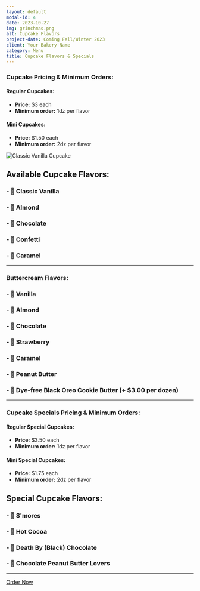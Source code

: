 ```yaml
---
layout: default
modal-id: 4
date: 2023-10-27
img: grinchmas.png
alt: Cupcake Flavors
project-date: Coming Fall/Winter 2023
client: Your Bakery Name
category: Menu
title: Cupcake Flavors & Specials
---
```


### **Cupcake Pricing & Minimum Orders:**
#### **Regular Cupcakes:**
- **Price:** $3 each 
- **Minimum order:** 1dz per flavor

#### **Mini Cupcakes:**
- **Price:** $1.50 each 
- **Minimum order:** 2dz per flavor

![Classic Vanilla Cupcake](/images/vanilla-cupcake.jpg)

## **Available Cupcake Flavors:**
### - 🧁 **Classic Vanilla**
### - 🧁 **Almond**
### - 🧁 **Chocolate**
### - 🧁 **Confetti**
### - 🧁 **Caramel**

---

### **Buttercream Flavors:**
### - 🍦 **Vanilla**
### - 🍦 **Almond**
### - 🍦 **Chocolate**
### - 🍦 **Strawberry**
### - 🍦 **Caramel**
### - 🍦 **Peanut Butter**
### - 🍦 **Dye-free Black Oreo Cookie Butter** (+ $3.00 per dozen)

---

### **Cupcake Specials Pricing & Minimum Orders:**
#### **Regular Special Cupcakes:**
- **Price:** $3.50 each 
- **Minimum order:** 1dz per flavor

#### **Mini Special Cupcakes:**
- **Price:** $1.75 each 
- **Minimum order:** 2dz per flavor

## **Special Cupcake Flavors:**
### - 🌟 **S'mores**
### - 🌟 **Hot Cocoa**
### - 🌟 **Death By (Black) Chocolate**
### - 🌟 **Chocolate Peanut Butter Lovers**

---

[Order Now](#) <!-- Replace '#' with the link to your ordering page -->
